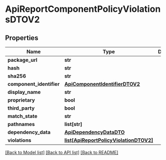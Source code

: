 # ApiReportComponentPolicyViolationsDTOV2

## Properties
Name | Type | Description | Notes
------------ | ------------- | ------------- | -------------
**package_url** | **str** |  | [optional] 
**hash** | **str** |  | [optional] 
**sha256** | **str** |  | [optional] 
**component_identifier** | [**ApiComponentIdentifierDTOV2**](ApiComponentIdentifierDTOV2.md) |  | [optional] 
**display_name** | **str** |  | [optional] 
**proprietary** | **bool** |  | [optional] 
**third_party** | **bool** |  | [optional] 
**match_state** | **str** |  | [optional] 
**pathnames** | **list[str]** |  | [optional] 
**dependency_data** | [**ApiDependencyDataDTO**](ApiDependencyDataDTO.md) |  | [optional] 
**violations** | [**list[ApiReportPolicyViolationDTOV2]**](ApiReportPolicyViolationDTOV2.md) |  | [optional] 

[[Back to Model list]](../README.md#documentation-for-models) [[Back to API list]](../README.md#documentation-for-api-endpoints) [[Back to README]](../README.md)


